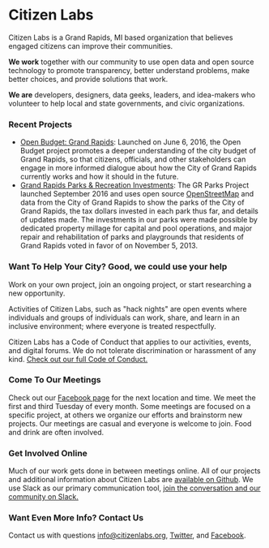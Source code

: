 # Citizen Labs

Citizen Labs is a Grand Rapids, MI based organization that believes engaged citizens can improve their communities.

**We work** together with our community to use open data and open source technology to promote transparency, better understand problems, make better choices, and provide solutions that work.

**We are** developers, designers, data geeks, leaders, and idea-makers who volunteer to help local and state governments, and civic organizations.

### Recent Projects
- [Open Budget: Grand Rapids](http://openbudgetgr.org): Launched on June 6, 2016, the Open Budget project promotes a deeper understanding of the city budget of Grand Rapids, so that citizens, officials, and other stakeholders can engage in more informed dialogue about how the City of Grand Rapids currently works and how it should in the future.
- [Grand Rapids Parks & Recreation Investments](http://grparks.citizenlabs.org/): The GR Parks Project launched September 2016 and uses open source [OpenStreetMap](http://www.openstreetmap.org) and data from the City of Grand Rapids to show the parks of the City of Grand Rapids, the tax dollars invested in each park thus far, and details of updates made. The investments in our parks were made possible by dedicated property millage for capital and pool operations, and major repair and rehabilitation of parks and playgrounds that residents of Grand Rapids voted in favor of on November 5, 2013.

### Want To Help Your City? Good, we could use your help

Work on your own project, join an ongoing project, or start researching a new opportunity.

Activities of Citizen Labs, such as "hack nights" are open events where individuals and groups of individuals can work, share, and learn in an inclusive environment; where everyone is treated respectfully.

Citizen Labs has a Code of Conduct that applies to our activities, events, and digital forums. We do not tolerate discrimination or harassment of any kind. [Check out our full Code of Conduct.](https://github.com/citizenlabsgr/homepage/blob/master/coc.md)

### Come To Our Meetings
Check out our [Facebook page](https://www.facebook.com/citizenlabs) for the next location and time. We meet the first and third Tuesday of every month. Some meetings are focused on a specific project, at others we organize our efforts and brainstorm new projects. Our meetings are casual and everyone is welcome to join. Food and drink are often involved.

### Get Involved Online
Much of our work gets done in between meetings online. All of our projects and additional information about Citizen Labs are [available on Github](https://github.com/citizenlabsgr). We use Slack as our primary communication tool, [join the conversation and our community on Slack.](http://slackin-citizenlabs.herokuapp.com/)

### Want Even More Info? Contact Us
Contact us with questions info@citizenlabs.org, [Twitter](https://twitter.com/citizen_labs), and [Facebook](https://www.facebook.com/citizenlabs).
